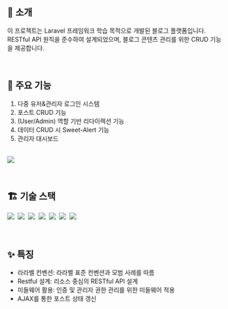 ## 📝 소개

이 프로젝트는 Laravel 프레임워크 학습 목적으로 개발된 블로그 플랫폼입니다. <br>
RESTful API 원칙을 준수하여 설계되었으며, 블로그 콘텐츠 관리를 위한 CRUD 기능을 제공합니다.

<br />

## 📌 주요 기능
1. 다중 유저&관리자 로그인 시스템
2. 포스트 CRUD 기능
3. (User/Admin) 역할 기반 리다이렉션 기능
4. 데이터 CRUD 시 Sweet-Alert 기능
5. 관리자 대시보드

</br><img src="https://img.shields.io/badge/프로젝트 기간-2025.04.28~2025.05.02-green?style=flat&logo=&logoColor=white" />

<br />

## 🏗️ 기술 스택
  <img src="https://img.shields.io/badge/Laravel-FF2D20?style=flat-square&logo=laravel&logoColor=white">&nbsp;
  <img src="https://img.shields.io/badge/PHP-777BB4?style=flat-square&logo=php&logoColor=white">&nbsp;
  <img src="https://img.shields.io/badge/Blade-FF2D20?style=flat-square&logo=laravel&logoColor=white">&nbsp;
  <img src="https://img.shields.io/badge/AJAX-0769AD?style=flat-square&logo=jquery&logoColor=white">&nbsp;
  <img src="https://img.shields.io/badge/Jetstream-FF2D20?style=flat-square&logo=laravel&logoColor=white">&nbsp;
  <img src="https://img.shields.io/badge/MySQL-4479A1?style=flat-square&logo=mysql&logoColor=white">&nbsp;
  <img src="https://img.shields.io/badge/JavaScript-F7DF1E?style=flat-square&logo=javascript&logoColor=black">&nbsp;

<br />

## ✨ 특징
- 라라벨 컨벤션: 라라벨 표준 컨벤션과 모범 사례를 따름
- Restful 설계: 리소스 중심의 RESTful API 설계
- 미들웨어 활용: 인증 및 관리자 권한 관리를 위한 미들웨어 적용
- AJAX를 통한 포스트 상태 갱신
